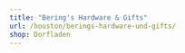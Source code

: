 ```yaml
---
title: "Bering's Hardware & Gifts"
url: /houston/berings-hardware-und-gifts/
shop: Dorfladen
---
```

